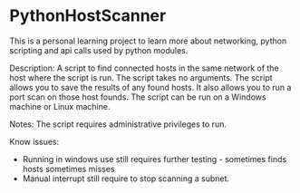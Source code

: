 # PythonHostScanner

This is a personal learning project to learn more about networking, python scripting and api calls used by python modules. 

Description:
A script to find connected hosts in the same network of the host where the script is run.
The script takes no arguments. The script allows you to save the results of any found hosts. 
It also allows you to run a port scan on those host founds. The script can be run on a Windows machine or Linux machine.

Notes:
The script requires administrative privileges to run. 

Know issues:
- Running in windows use still requires further testing - sometimes finds hosts sometimes misses
- Manual interrupt still require to stop scanning a subnet.